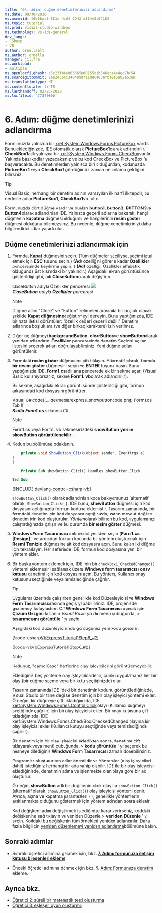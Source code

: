```yaml
---
title: '6\. Adım: düğme denetimlerinizi adlandırma'
ms.date: 08/30/2016
ms.assetid: 56b3baa3-651e-4ad4-8942-e334c5c57158
ms.topic: tutorial
ms.prod: visual-studio-windows
ms.technology: vs-ide-general
dev_langs:
- CSharp
- VB
author: ornellaalt
ms.author: ornella
manager: jillfra
ms.workload:
- multiple
ms.openlocfilehash: a5c23f48e803665e00155d1b546ace4e4ec7bc54
ms.sourcegitcommit: 2ae2436dc3484b9dfa10e0483afba1e5a02a52eb
ms.translationtype: MT
ms.contentlocale: tr-TR
ms.lasthandoff: 02/25/2020
ms.locfileid: "77579800"
---
```

# <a name="step-6-name-your-button-controls"></a>6\. Adım: düğme denetimlerinizi adlandırma

Formunuzda yalnızca bir <xref:System.Windows.Forms.PictureBox> vardır. Bunu eklediğinizde, IDE otomatik olarak **PictureBox1**olarak adlandırılır. **CheckBox1**adlı yalnızca bir <xref:System.Windows.Forms.CheckBox>vardır. Yakında bazı kodlar yazacaksınız ve bu kod CheckBox ve PictureBox 'a başvuracaktır. Bu denetimlerden yalnızca biri olduğundan, kodunuzda **PictureBox1** veya **CheckBox1** gördüğünüz zaman ne anlama geldiğini bilirsiniz.

> [!TIP]
> Visual Basic, herhangi bir denetim adının varsayılan ilk harfi ilk tepdir, bu nedenle adlar **PictureBox1**, **CheckBox1**vb. olur.

Formunuzda dört düğme vardır ve bunları **button1**, **button2**, **BUTTON3**ve **Button4**olarak adlandırılan IDE. Yalnızca geçerli adlarına bakarak, hangi düğmenin **kapatma** düğmesi olduğunu ve hangilerinin **resim göster** düğmesi olduğunu bilemezsiniz. Bu nedenle, düğme denetimlerinizi daha bilgilendirici adlar yararlı olur.

## <a name="to-name-your-button-controls"></a>Düğme denetimlerinizi adlandırmak için

1. Formda, **Kapat** düğmesini seçin. (Tüm düğmeler seçiliyse, seçimi iptal etmek için **ESC** tuşunu seçin.) **(Ad)** özelliğini görene kadar **Özellikler** penceresinde kaydırma yapın. ( **(Ad)** özelliği, Özellikler alfabetik olduğunda üst kısımdaki bir yakındır.) Aşağıdaki ekran görüntüsünde gösterildiği gibi, adı **CloseButton**olarak değiştirin.

    closeButton adıyla Özellikler penceresi ![](../ide/media/express_setnameproperty.png)<br>***CloseButton*** *adıyla* ***Özellikler*** *penceresi*

    > [!NOTE]
    > Düğme adını "Close" ve "Button" kelimeleri arasında bir boşluk olacak şekilde **Kapat düğmesine**değiştirmeyi deneyin. Bunu yaptığınızda, IDE bir hata iletisi görüntüler: "özellik değeri geçerli değil." Denetim adlarında boşluklara (ve diğer birkaç karaktere) izin verilmez.

1. Diğer üç düğmeyi **backgroundButton**, **clearButton**ve **showButton**olarak yeniden adlandırın.
**Özellikler** penceresinde denetim Seçicisi açılan listesini seçerek adları doğrulayabilirsiniz. Yeni düğme adları görüntülenir.

1. Formdaki **resim göster** düğmesine çift tıklayın. Alternatif olarak, formda **bir resim göster** düğmesini seçin ve **ENTER** tuşuna basın. Bunu yaptığınızda IDE, **Form1.cs**adlı ana pencerede ek bir sekme açar. (Visual Basic kullanıyorsanız, sekme **Form1. vb**olarak adlandırılır).

   Bu sekme, aşağıdaki ekran görüntüsünde gösterildiği gibi, formun arkasındaki kod dosyasını görüntüler.

    Visual C&#35; code](../ide/media/express_showbuttoncode.png) Form1.cs Tab ![<br>
***Kodla Form1.cs*** sekmesi *C#*

    > [!NOTE]
    > Form1.cs veya Form1. vb sekmesinizdeki **showButton** **yerine showButton görüntülenebilir** .

1. Kodun bu bölümüne odaklanın.

    ```csharp
        private void ShowButton_Click(object sender, EventArgs e)
    {
    }
    ```

    ```vb
        Private Sub showButton_Click() Handles showButton.Click

    End Sub
    ```

   [!INCLUDE [devlang-control-csharp-vb](./includes/devlang-control-csharp-vb.md)]

   `showButton_Click()` olarak adlandırılan koda bakıyorsunuz (alternatif olarak, `ShowButton_Click()`). IDE bunu, **showButton** düğmesi için kod dosyasını açtığınızda formun koduna eklemiştir. Tasarım zamanında, bir formdaki denetim için kod dosyasını açtığınızda, zaten mevcut değilse denetim için kod oluşturulur. *Yöntem*olarak bilinen bu kod, uygulamanızı çalıştırdığınızda çalışır ve bu durumda **bir resim göster** düğmesi.

1. **Windows Form Tasarımcısı** sekmesini yeniden seçin (**Form1.cs [Design]** ) ve ardından formun kodunda bir yöntem oluşturmak için **Resmi Temizle** düğmesine ait kod dosyasını açın. Bunu kalan iki düğme için tekrarlayın. Her seferinde IDE, formun kod dosyasına yeni bir yöntem ekler.

1. Bir başka yöntem eklemek için, IDE 'nin bir `checkBox1_CheckedChanged()` yöntemi eklemesini sağlamak üzere **Windows form tasarımcısı** **onay kutusu** denetimi için kod dosyasını açın. Bu yöntem, Kullanıcı onay kutusunu seçtiğinde veya temizlediğinde çağrılır.

   > [!TIP]
   > Uygulama üzerinde çalışırken genellikle kod Düzenleyicisi ve **Windows Form Tasarımcısı**arasında geçiş yapabilirsiniz. IDE, projenizde gezinmeyi kolaylaştırır. C# **Windows Form Tasarımcısı** açmak için **Çözüm Gezgini** kullanın *Visual Basic ya da* menü çubuğunda, > **tasarımcısını** **görüntüle** *' yi seçin* .

    Aşağıdaki kod düzenleyicisinde gördüğünüz yeni kodu gösterir.

    [!code-csharp[VbExpressTutorial1Step6_#2](../ide/codesnippet/CSharp/step-6-name-your-button-controls_2.cs)]

    [!code-vb[VbExpressTutorial1Step6_#2](../ide/codesnippet/VisualBasic/step-6-name-your-button-controls_2.vb)]

    > [!NOTE]
    > Kodunuz, "camelCase" harflerine olay işleyicilerini görüntülemeyebilir.

    Eklediğiniz beş yönteme olay *işleyicileri*denir, çünkü uygulamanız her bir olay (bir düğme seçme veya bir kutu seçtiğinizde) olur.

    Tasarım zamanında IDE 'deki bir denetimin kodunu görüntülediğinizde, Visual Studio bir tane değilse denetim için bir olay işleyici yöntemi ekler. Örneğin, bir düğmeye çift tıkladığınızda, IDE <xref:System.Windows.Forms.Control.Click> olayı (Kullanıcı düğmeyi seçtiğinde çağrılır) için bir olay işleyicisi ekler. Bir onay kutusuna çift tıkladığınızda, IDE <xref:System.Windows.Forms.CheckBox.CheckedChanged> olayına bir olay işleyicisi ekler (Kullanıcı kutuyu seçtiğinde veya temizlediğinde çağrılır).

    Bir denetim için bir olay işleyicisi ekledikten sonra, denetime çift tıklayarak veya menü çubuğunda, > **kodu** **görüntüle** ' yi seçerek bu nesneye dilediğiniz **Windows Form Tasarımcısı** zaman dönebilirsiniz.

    Programlar oluştururken adlar önemlidir ve Yöntemler (olay işleyicileri dahil) istediğiniz herhangi bir ada sahip olabilir. IDE ile bir olay işleyicisi eklediğinizde, denetimin adına ve işlenmekte olan olaya göre bir ad oluşturur.

    Örneğin, **showButton** adlı bir düğmenin click olayına `showButton_Click()` (alternatif olarak, `ShowButton_Click()`) olay işleyicisi yöntemi denir. Ayrıca, açma ve kapatma parantezleri `()`, genellikle yöntemlerin açıklanmakta olduğunu göstermek için yöntem adından sonra eklenir.

    Kod değişkeni adını değiştirmek istediğinize karar verirseniz, koddaki değişkenine sağ tıklayın ve yeniden Düzenle > **yeniden** **Düzenle** ' yi seçin. Koddaki bu değişkenin tüm örnekleri yeniden adlandırılır. Daha fazla bilgi için [yeniden düzenlemeyi yeniden adlandırma](../ide/reference/rename.md)bölümüne bakın.

## <a name="next-steps"></a>Sonraki adımlar

* Sonraki öğretici adımına geçmek için, bkz. **[7. Adım: formunuza iletişim kutusu bileşenleri ekleme](../ide/step-7-add-dialog-components-to-your-form.md)** .

* Önceki öğretici adımına dönmek için bkz. 5. [Adım: Formunuza denetim ekleme](../ide/step-5-add-controls-to-your-form.md).

## <a name="see-also"></a>Ayrıca bkz.

* [Öğretici 2: süreli bir matematik testi oluşturma](tutorial-2-create-a-timed-math-quiz.md)
* [Öğretici 3: eşleşen oyun oluşturma](tutorial-3-create-a-matching-game.md)
